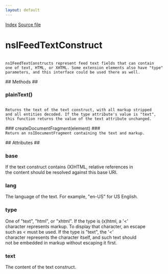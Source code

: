 ```yaml
---
layout: default
---
```

<div id='links'><a href="../index.html">Index</a>
<a href="http://dxr.mozilla.org/mozilla-central/source/toolkit/components/feeds/nsIFeedTextConstruct.idl">Source file</a>
</div>

# nsIFeedTextConstruct #
<code>  
nsIFeedTextConstructs represent feed text fields that can contain  
one of text, HTML, or XHTML. Some extension elements also have "type"  
parameters, and this interface could be used there as well.  
  
</code>
## Methods ##

### plainText() ###
<code>  
Returns the text of the text construct, with all markup stripped   
and all entities decoded. If the type attribute's value is "text",  
this function returns the value of the text attribute unchanged.  
  
</code>
### createDocumentFragment(element) ###
<code>  
Return an nsIDocumentFragment containing the text and markup.  
  
</code>
## Attributes ##

### base ###
  
If the text construct contains (X)HTML, relative references in  
the content should be resolved against this base URI.  
  

### lang ###
  
The language of the text. For example, "en-US" for US English.  
  

### type ###
  
One of "text", "html", or "xhtml". If the type is (x)html, a '<'  
character represents markup. To display that character, an escape  
such as &lt; must be used. If the type is "text", the '<'  
character represents the character itself, and such text should  
not be embedded in markup without escaping it first.  
  

### text ###
  
The content of the text construct.  
  
